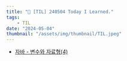 ```yaml
---
title: "📝 [TIL] 240504 Today I Learned."
tags:
    - TIL
date: "2024-05-04"
thumbnail: "/assets/img/thumbnail/TIL.jpeg"
---
```


- [자바 - 변수와 자료형(4)](https://www.devkobe24.com/Backend/Java/2024-05-04-VariablesAndDataTypes-4.html)
